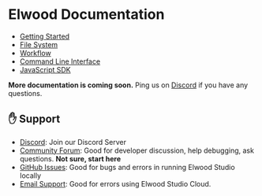 # Elwood Documentation

- [Getting Started](./getting-started/readme.md)
- [File System](./fs/readme.md)
- [Workflow](./workflow/readme.md)
- [Command Line Interface](./cli/readme.md)
- [JavaScript SDK](./sdk/js/readme.md)

**More documentation is coming soon.** Ping us on [Discord](https://discord.gg/ZxWKPeABNG) if you have any questions.

## :raised_hand: Support

- [Discord](https://discord.gg/ZxWKPeABNG): Join our Discord Server
- [Community Forum](https://github.com/elwood-studio/org/discussions): Good for developer discussion, help debugging, ask questions. **Not sure, start here**
- [GitHub Issues](https://github.com/elwood-studio/elwood/issues): Good for bugs and errors in running Elwood Studio locally
- [Email Support](mailto:support@elwood.studio): Good for errors using Elwood Studio Cloud.
